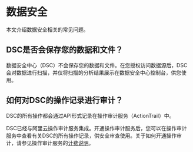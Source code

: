 # 数据安全

本文介绍数据安全相关的常见问题。

## DSC是否会保存您的数据和文件？

数据安全中心（DSC）不会保存您的数据和文件。在您授权访问数据源后，DSC会对数据进行扫描，并仅将扫描的分析结果展示在数据安全中心控制台，供您使用。

## 如何对DSC的操作记录进行审计？

DSC的所有操作都会通过API形式记录在操作审计服务（ActionTrail）中。

DSC已经与阿里云操作审计服务集成。开通操作审计服务后，您可以在操作审计服务中查看有关DSC的所有操作记录，供安全审查使用。关于如何开通操作审计，请参见操作审计服务的[计费说明](/intl.zh-CN/产品定价/计费说明.md)。

